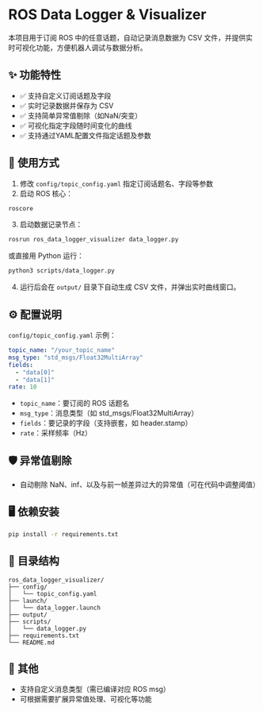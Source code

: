 # ROS Data Logger & Visualizer

本项目用于订阅 ROS 中的任意话题，自动记录消息数据为 CSV 文件，并提供实时可视化功能，方便机器人调试与数据分析。

## ✨ 功能特性

- ✅ 支持自定义订阅话题及字段
- ✅ 实时记录数据并保存为 CSV
- ✅ 支持简单异常值剔除（如NaN/突变）
- ✅ 可视化指定字段随时间变化的曲线
- ✅ 支持通过YAML配置文件指定话题及参数

## 🚀 使用方式

1. 修改 `config/topic_config.yaml` 指定订阅话题名、字段等参数
2. 启动 ROS 核心：

```bash
roscore
```

3. 启动数据记录节点：

```bash
rosrun ros_data_logger_visualizer data_logger.py
```

或直接用 Python 运行：

```bash
python3 scripts/data_logger.py
```

4. 运行后会在 `output/` 目录下自动生成 CSV 文件，并弹出实时曲线窗口。

## ⚙️ 配置说明

`config/topic_config.yaml` 示例：

```yaml
topic_name: "/your_topic_name"
msg_type: "std_msgs/Float32MultiArray"
fields:
  - "data[0]"
  - "data[1]"
rate: 10
```

- `topic_name`：要订阅的 ROS 话题名
- `msg_type`：消息类型（如 std_msgs/Float32MultiArray）
- `fields`：要记录的字段（支持嵌套，如 header.stamp）
- `rate`：采样频率（Hz）

## 🛡️ 异常值剔除

- 自动剔除 NaN、inf、以及与前一帧差异过大的异常值（可在代码中调整阈值）

## 🖥️ 依赖安装

```bash
pip install -r requirements.txt
```

## 📝 目录结构

```
ros_data_logger_visualizer/
├── config/
│   └── topic_config.yaml
├── launch/
│   └── data_logger.launch
├── output/
├── scripts/
│   └── data_logger.py
├── requirements.txt
└── README.md
```

## 🧩 其他

- 支持自定义消息类型（需已编译对应 ROS msg）
- 可根据需要扩展异常值处理、可视化等功能
